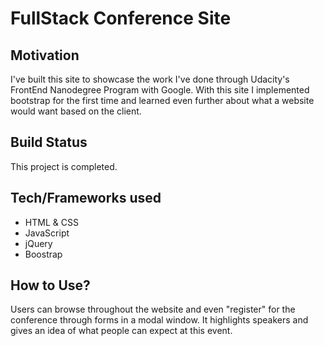 <h1>FullStack Conference Site</h1>

<h2>Motivation</h2>
I've built this site to showcase the work I've done through Udacity's FrontEnd Nanodegree Program with Google. With this site I implemented bootstrap for the first time and learned even further about what a website would want based on the client. 


<h2>Build Status</h2>
This project is completed.


<h2>Tech/Frameworks used</h2>
    <ul>
        <li>HTML & CSS</li>
        <li>JavaScript</li>
        <li>jQuery</li>
        <li>Boostrap</li>
    </ul>

<h2>How to Use?</h2>
Users can browse throughout the website and even "register" for the conference through forms in a modal window. It highlights speakers and gives an idea of what people can expect at this event. 